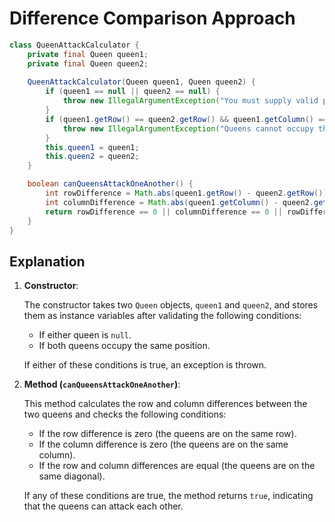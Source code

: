 # Difference Comparison Approach

```java
class QueenAttackCalculator {
    private final Queen queen1;
    private final Queen queen2;
    
    QueenAttackCalculator(Queen queen1, Queen queen2) {
        if (queen1 == null || queen2 == null) {
            throw new IllegalArgumentException("You must supply valid positions for both Queens.");
        }
        if (queen1.getRow() == queen2.getRow() && queen1.getColumn() == queen2.getColumn()) {
            throw new IllegalArgumentException("Queens cannot occupy the same position.");
        }
        this.queen1 = queen1;
        this.queen2 = queen2;
    }

    boolean canQueensAttackOneAnother() {
        int rowDifference = Math.abs(queen1.getRow() - queen2.getRow());
        int columnDifference = Math.abs(queen1.getColumn() - queen2.getColumn());
        return rowDifference == 0 || columnDifference == 0 || rowDifference == columnDifference;
    }
}
```

## Explanation

1. **Constructor**:

   The constructor takes two `Queen` objects, `queen1` and `queen2`, and stores them as instance variables after validating the following conditions:

   - If either queen is `null`.
   - If both queens occupy the same position.

   If either of these conditions is true, an exception is thrown.

2. **Method (`canQueensAttackOneAnother`)**:

   This method calculates the row and column differences between the two queens and checks the following conditions:

   - If the row difference is zero (the queens are on the same row).
   - If the column difference is zero (the queens are on the same column).
   - If the row and column differences are equal (the queens are on the same diagonal).

   If any of these conditions are true, the method returns `true`, indicating that the queens can attack each other.
